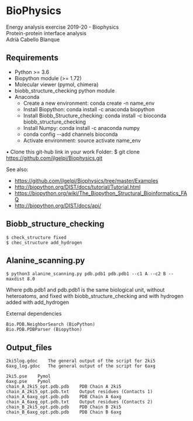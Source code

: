 # BioPhysics
Energy analysis exercise 2019-20 - Biophysics 	           
Protein-protein interface analysis            	                          
Adrià Cabello Blanque                                                         

## Requirements 
- Python >= 3.6
- Biopython module (>= 1.72)
- Molecular viewer (pymol, chimera)
- biobb_structure_checking python module
- Anaconda
	- Create a new environment: conda create -n name_env
    - Install Biopython: conda install -c anaconda biopython
	- Install Biobb_Structure_checking: conda install -c bioconda biobb_structure_checking
	- Install Numpy: conda install -c anaconda numpy
	- conda config --add channels bioconda
	- Activate environment: source activate name_env

• Clone this git-hub link in your work Folder: $ git clone https://github.com/jlgelpi/Biophysics.git

See also:
- https://github.com/jlgelpi/Biophysics/tree/master/Examples
- http://biopython.org/DIST/docs/tutorial/Tutorial.html
- https://biopython.org/wiki/The_Biopython_Structural_Bioinformatics_FAQ
- http://biopython.org/DIST/docs/api/

## Biobb_structure_checking

	$ check_structure fixed
	$ chec_structure add_hydrogen

## Alanine_scanning.py


	$ python3 alanine_scanning.py pdb.pdb1 pdb.pdb1 --c1 A --c2 B --maxdist 8.0

Where pdb.pdb1 and pdb.pdb1 is the same biological unit, without heteroatoms, and fixed with biobb_structure_checking
and with hydrogen added with add_hydrogen

External dependencies

    Bio.PDB.NeighborSearch (BioPython)
    Bio.PDB.PDBParser (Biopython)

## Output_files

	2ki5log.gdoc	The general output of the script for 2ki5
	6axg_log.gdoc	The general output of the script for 6axg

	2ki5.pse	Pymol
	6axg.pse	Pymol
	chain_A_2ki5_opt.pdb.pdb	PDB Chain A 2ki5
	chain_A_2ki5_opt.pdb.txt	Output residues (Contacts 1)
	chain_A_6axg_opt.pdb.pdb	PDB Chain A 6axg
	chain_A_6axg_opt.pdb.txt	Output residues (Contacts 2)
	chain_B_2ki5_opt.pdb.pdb	PDB Chain B 2ki5
	chain_B_6axg_opt.pdb.pdb	PDB Chain B 6axg
